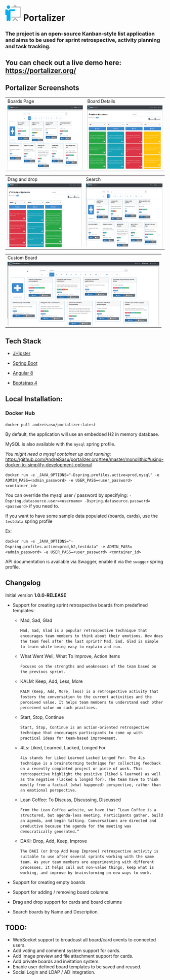 # <img src="screenshots/logo.png" width="50"/> Portalizer 

### The project is an open-source Kanban-style list application and aims to be used for sprint retrospective, activity planning and task tracking.

## You can check out a live demo here: https://portalizer.org/



## Portalizer Screenshots



<table>
  <tr>
     <td>Boards Page</td>
     <td>Board Details</td>
  </tr>
  <tr>
    <td><img src="screenshots/screenshot1.png" width=480 height=200></td>
    <td><img src="screenshots/screenshot2.png" width=480 height=200></td>
  </tr>
 </table>


 <table>
  <tr>
     <td>Drag and drop</td>
     <td>Search</td>
  </tr>
  <tr>
    <td><img src="screenshots/dragndrop.gif" width=480 height=200></td>
    <td><img src="screenshots/search.gif" width=480 height=200></td>
  </tr>
 </table>

  <table>
  <tr>
     <td>Custom Board</td>
  </tr>
  <tr>
    <td><img src="screenshots/custom_board.gif" width=480 height=200></td>
  </tr>
 </table>


## Tech Stack
* [JHipster](https://www.jhipster.tech/)

* [Spring Boot](https://spring.io/projects/spring-boot)

* [Angular 8](https://angular.io/)

* [Bootstrap 4](https://getbootstrap.com/)


## Local Installation: 

### Docker Hub

`docker pull andreisasu/portalizer:latest`

By default, the application will use an embedded H2 in memory database.

MySQL is also available with the `mysql` spring profile.

_You might need a mysql container up and running_:
https://github.com/AndreiSasu/portalizer.org/tree/master/monolithic#using-docker-to-simplify-development-optional

`docker run -e _JAVA_OPTIONS="-Dspring.profiles.active=prod,mysql" -e ADMIN_PASS=<admin_password> -e USER_PASS=<user_password> <container_id>`

You can override the mysql user / password by specifying: `-Dspring.datasource.user=<username> -Dspring.datasource.password=<password>` if you need to.

If you want to have some sample data populated (boards, cards), use the `testdata` spring profile

Ex: 

`docker run -e _JAVA_OPTIONS="-Dspring.profiles.active=prod,h2,testdata" -e ADMIN_PASS=<admin_password> -e USER_PASS=<user_password> <container_id>`

API documentation is available via Swagger, enable it via the `swagger` spring profile.


## Changelog
Initial version **1.0.0-RELEASE**

   - Support for creating sprint retrospective boards from predefined templates: 
   
      * Mad, Sad, Glad

        ```Mad, Sad, Glad is a popular retrospective technique that encourages team members to think about their emotions. How does the team feel after the last sprint? Mad, Sad, Glad is simple to learn while being easy to explain and run.```

      * What Went Well, What To Improve, Action Items

        ```Focuses on the strengths and weaknesses of the team based on the previous sprint.```

      * KALM: Keep, Add, Less, More

        ```KALM (Keep, Add, More, less) is a retrospective activity that fosters the conversation to the current activities and the perceived value. It helps team members to understand each other perceived value on such practices.```

      * Start, Stop, Continue

        ```Start, Stop, Continue is an action-oriented retrospective technique that encourages participants to come up with practical ideas for team-based improvement.```

      * 4Ls: Liked, Learned, Lacked, Longed For

        ```4Ls stands for Liked Learned Lacked Longed For. The 4Ls technique is a brainstorming technique for collecting feedback on a recently completed project or piece of work. This retrospective highlight the positive (liked & learned) as well as the negative (lacked & longed for). The team have to think mostly from a factual (what happened) perspective, rather than an emotional perspective.```


      * Lean Coffee: To Discuss, Discussing, Discussed

        ```From the Lean Coffee website, we have that “Lean Coffee is a structured, but agenda-less meeting. Participants gather, build an agenda, and begin talking. Conversations are directed and productive because the agenda for the meeting was democratically generated.”```


      * DAKI: Drop, Add, Keep, Improve

        ```The DAKI (or Drop Add Keep Improve) retrospective activity is suitable to use after several sprints working with the same team. As your team members are experimenting with different processes, it helps cull out non-value things, keep what is working, and improve by brainstorming on new ways to work.```


   - Support for creating empty boards
   - Support for adding / removing board columns
   - Drag and drop support for cards and board columns
   - Search boards by Name and Description.

## TODO:
 - WebSocket support to broadcast all board/card events to connected users.
 - Add voting and comment system support for cards.
 - Add image preview and file attachment support for cards.
 - Add private boards and invitation system.
 - Enable user defined board templates to be saved and reused.
 - Social Login and LDAP / AD integration.
